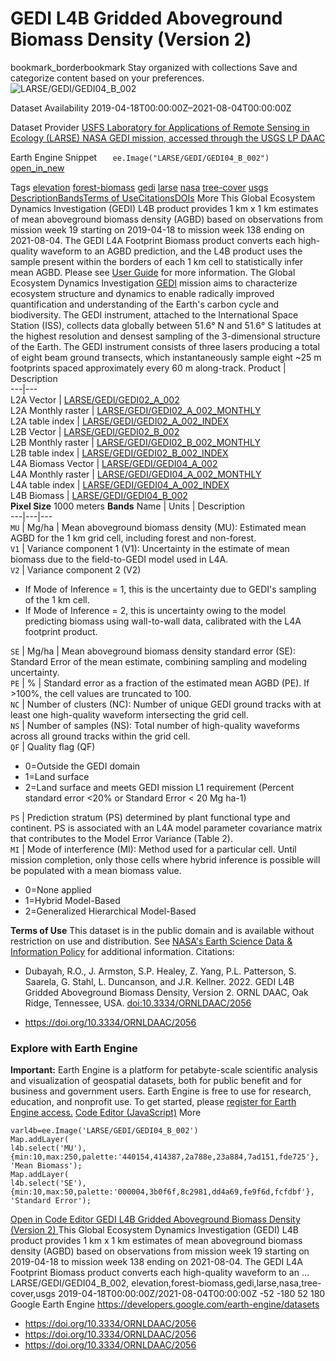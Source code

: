  
#  GEDI L4B Gridded Aboveground Biomass Density (Version 2) 
bookmark_borderbookmark Stay organized with collections  Save and categorize content based on your preferences.
![LARSE/GEDI/GEDI04_B_002](https://developers.google.com/earth-engine/datasets/images/LARSE/LARSE_GEDI_GEDI04_B_002_sample.png) 

Dataset Availability
    2019-04-18T00:00:00Z–2021-08-04T00:00:00Z 

Dataset Provider
     [ USFS Laboratory for Applications of Remote Sensing in Ecology (LARSE) ](https://www.fs.usda.gov/) [ NASA GEDI mission, accessed through the USGS LP DAAC ](https://lpdaac.usgs.gov/products/gedi02_av002/) 

Earth Engine Snippet
     `    ee.Image("LARSE/GEDI/GEDI04_B_002")   ` [ open_in_new ](https://code.earthengine.google.com/?scriptPath=Examples:Datasets/LARSE/LARSE_GEDI_GEDI04_B_002) 

Tags
     [elevation](https://developers.google.com/earth-engine/datasets/tags/elevation) [forest-biomass](https://developers.google.com/earth-engine/datasets/tags/forest-biomass) [gedi](https://developers.google.com/earth-engine/datasets/tags/gedi) [larse](https://developers.google.com/earth-engine/datasets/tags/larse) [nasa](https://developers.google.com/earth-engine/datasets/tags/nasa) [tree-cover](https://developers.google.com/earth-engine/datasets/tags/tree-cover) [usgs](https://developers.google.com/earth-engine/datasets/tags/usgs)
[Description](https://developers.google.com/earth-engine/datasets/catalog/LARSE_GEDI_GEDI04_B_002#description)[Bands](https://developers.google.com/earth-engine/datasets/catalog/LARSE_GEDI_GEDI04_B_002#bands)[Terms of Use](https://developers.google.com/earth-engine/datasets/catalog/LARSE_GEDI_GEDI04_B_002#terms-of-use)[Citations](https://developers.google.com/earth-engine/datasets/catalog/LARSE_GEDI_GEDI04_B_002#citations)[DOIs](https://developers.google.com/earth-engine/datasets/catalog/LARSE_GEDI_GEDI04_B_002#dois) More
This Global Ecosystem Dynamics Investigation (GEDI) L4B product provides 1 km x 1 km estimates of mean aboveground biomass density (AGBD) based on observations from mission week 19 starting on 2019-04-18 to mission week 138 ending on 2021-08-04. The GEDI L4A Footprint Biomass product converts each high-quality waveform to an AGBD prediction, and the L4B product uses the sample present within the borders of each 1 km cell to statistically infer mean AGBD.
Please see [User Guide](https://daac.ornl.gov/GEDI/guides/GEDI_L4B_Gridded_Biomass.html) for more information.
The Global Ecosystem Dynamics Investigation [GEDI](https://gedi.umd.edu/) mission aims to characterize ecosystem structure and dynamics to enable radically improved quantification and understanding of the Earth's carbon cycle and biodiversity. The GEDI instrument, attached to the International Space Station (ISS), collects data globally between 51.6° N and 51.6° S latitudes at the highest resolution and densest sampling of the 3-dimensional structure of the Earth. The GEDI instrument consists of three lasers producing a total of eight beam ground transects, which instantaneously sample eight ~25 m footprints spaced approximately every 60 m along-track.
Product | Description  
---|---  
L2A Vector | [LARSE/GEDI/GEDI02_A_002](https://developers.google.com/earth-engine/datasets/catalog/LARSE_GEDI_GEDI02_A_002)  
L2A Monthly raster | [LARSE/GEDI/GEDI02_A_002_MONTHLY](https://developers.google.com/earth-engine/datasets/catalog/LARSE_GEDI_GEDI02_A_002_MONTHLY)  
L2A table index | [LARSE/GEDI/GEDI02_A_002_INDEX](https://developers.google.com/earth-engine/datasets/catalog/LARSE_GEDI_GEDI02_A_002_INDEX)  
L2B Vector | [LARSE/GEDI/GEDI02_B_002](https://developers.google.com/earth-engine/datasets/catalog/LARSE_GEDI_GEDI02_B_002)  
L2B Monthly raster | [LARSE/GEDI/GEDI02_B_002_MONTHLY](https://developers.google.com/earth-engine/datasets/catalog/LARSE_GEDI_GEDI02_B_002_MONTHLY)  
L2B table index | [LARSE/GEDI/GEDI02_B_002_INDEX](https://developers.google.com/earth-engine/datasets/catalog/LARSE_GEDI_GEDI02_B_002_INDEX)  
L4A Biomass Vector | [LARSE/GEDI/GEDI04_A_002](https://developers.google.com/earth-engine/datasets/catalog/LARSE_GEDI_GEDI04_A_002)  
L4A Monthly raster | [LARSE/GEDI/GEDI04_A_002_MONTHLY](https://developers.google.com/earth-engine/datasets/catalog/LARSE_GEDI_GEDI04_A_002_MONTHLY)  
L4A table index | [LARSE/GEDI/GEDI04_A_002_INDEX](https://developers.google.com/earth-engine/datasets/catalog/LARSE_GEDI_GEDI04_A_002_INDEX)  
L4B Biomass | [LARSE/GEDI/GEDI04_B_002](https://developers.google.com/earth-engine/datasets/catalog/LARSE_GEDI_GEDI04_B_002)  
**Pixel Size** 1000 meters 
**Bands**
Name | Units | Description  
---|---|---  
`MU` | Mg/ha | Mean aboveground biomass density (MU): Estimated mean AGBD for the 1 km grid cell, including forest and non-forest.  
`V1` | Variance component 1 (V1): Uncertainty in the estimate of mean biomass due to the field-to-GEDI model used in L4A.  
`V2` | Variance component 2 (V2)
  * If Mode of Inference = 1, this is the uncertainty due to GEDI's sampling of the 1 km cell.
  * If Mode of Inference = 2, this is uncertainty owing to the model predicting biomass using wall-to-wall data, calibrated with the L4A footprint product.

  
`SE` | Mg/ha | Mean aboveground biomass density standard error (SE): Standard Error of the mean estimate, combining sampling and modeling uncertainty.  
`PE` | % | Standard error as a fraction of the estimated mean AGBD (PE). If >100%, the cell values are truncated to 100.  
`NC` | Number of clusters (NC): Number of unique GEDI ground tracks with at least one high-quality waveform intersecting the grid cell.  
`NS` | Number of samples (NS): Total number of high-quality waveforms across all ground tracks within the grid cell.  
`QF` | Quality flag (QF)
  * 0=Outside the GEDI domain
  * 1=Land surface
  * 2=Land surface and meets GEDI mission L1 requirement (Percent standard error <20% or Standard Error < 20 Mg ha-1)

  
`PS` | Prediction stratum (PS) determined by plant functional type and continent. PS is associated with an L4A model parameter covariance matrix that contributes to the Model Error Variance (Table 2).  
`MI` | Mode of interference (MI): Method used for a particular cell. Until mission completion, only those cells where hybrid inference is possible will be populated with a mean biomass value.
  * 0=None applied
  * 1=Hybrid Model-Based
  * 2=Generalized Hierarchical Model-Based

  
**Terms of Use**
This dataset is in the public domain and is available without restriction on use and distribution. See [NASA's Earth Science Data & Information Policy](https://www.earthdata.nasa.gov/engage/open-data-services-and-software/data-and-information-policy) for additional information.
Citations:
  * Dubayah, R.O., J. Armston, S.P. Healey, Z. Yang, P.L. Patterson, S. Saarela, G. Stahl, L. Duncanson, and J.R. Kellner. 2022. GEDI L4B Gridded Aboveground Biomass Density, Version 2. ORNL DAAC, Oak Ridge, Tennessee, USA. [doi:10.3334/ORNLDAAC/2056](https://doi.org/10.3334/ORNLDAAC/2056)


  * [ https://doi.org/10.3334/ORNLDAAC/2056 ](https://doi.org/10.3334/ORNLDAAC/2056)


### Explore with Earth Engine
**Important:** Earth Engine is a platform for petabyte-scale scientific analysis and visualization of geospatial datasets, both for public benefit and for business and government users. Earth Engine is free to use for research, education, and nonprofit use. To get started, please [register for Earth Engine access.](https://console.cloud.google.com/earth-engine)
[Code Editor (JavaScript)](https://developers.google.com/earth-engine/datasets/catalog/LARSE_GEDI_GEDI04_B_002#code-editor-javascript-sample) More
```
varl4b=ee.Image('LARSE/GEDI/GEDI04_B_002')
Map.addLayer(
l4b.select('MU'),
{min:10,max:250,palette:'440154,414387,2a788e,23a884,7ad151,fde725'},
'Mean Biomass');
Map.addLayer(
l4b.select('SE'),
{min:10,max:50,palette:'000004,3b0f6f,8c2981,dd4a69,fe9f6d,fcfdbf'},
'Standard Error');
```
[ Open in Code Editor ](https://code.earthengine.google.com/?scriptPath=Examples:Datasets/LARSE/LARSE_GEDI_GEDI04_B_002)
[ GEDI L4B Gridded Aboveground Biomass Density (Version 2) ](https://developers.google.com/earth-engine/datasets/catalog/LARSE_GEDI_GEDI04_B_002)
This Global Ecosystem Dynamics Investigation (GEDI) L4B product provides 1 km x 1 km estimates of mean aboveground biomass density (AGBD) based on observations from mission week 19 starting on 2019-04-18 to mission week 138 ending on 2021-08-04. The GEDI L4A Footprint Biomass product converts each high-quality waveform to an …
LARSE/GEDI/GEDI04_B_002, elevation,forest-biomass,gedi,larse,nasa,tree-cover,usgs 
2019-04-18T00:00:00Z/2021-08-04T00:00:00Z
-52 -180 52 180 
Google Earth Engine
https://developers.google.com/earth-engine/datasets
  * [ https://doi.org/10.3334/ORNLDAAC/2056 ](https://doi.org/https://www.fs.usda.gov/)
  * [ https://doi.org/10.3334/ORNLDAAC/2056 ](https://doi.org/https://lpdaac.usgs.gov/products/gedi02_av002/)
  * [ https://doi.org/10.3334/ORNLDAAC/2056 ](https://doi.org/https://developers.google.com/earth-engine/datasets/catalog/LARSE_GEDI_GEDI04_B_002)


